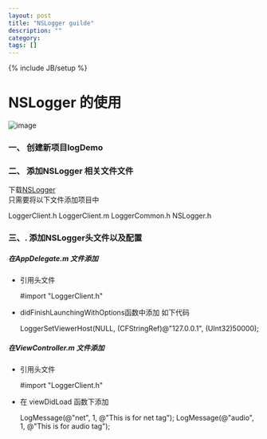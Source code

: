 ```yaml
---
layout: post
title: "NSLogger guilde"
description: ""
category: 
tags: []
---
```

{% include JB/setup %}


NSLogger 的使用
===
![image](image/nslogger/logDemoRelease_2.gif)
### 一、 创建新项目logDemo

### 二、 添加NSLogger 相关文件文件

下载[NSLogger](https://github.com/fpillet/NSLogger/tree/master/Client%20Logger/iOS)    
只需要将以下文件添加项目中

LoggerClient.h LoggerClient.m LoggerCommon.h NSLogger.h

### 三、. 添加NSLogger头文件以及配置
##### 在AppDelegate.m 文件添加
* 引用头文件

    #import "LoggerClient.h"

* didFinishLaunchingWithOptions函数中添加 如下代码


    LoggerSetViewerHost(NULL, (CFStringRef)@"127.0.0.1", (UInt32)50000);


##### 在ViewController.m 文件添加
* 引用头文件

    #import "LoggerClient.h"
    
* 在 viewDidLoad 函数下添加

    LogMessage(@"net", 1, @"This is for net tag");
    LogMessage(@"audio", 1, @"This is for audio tag");

